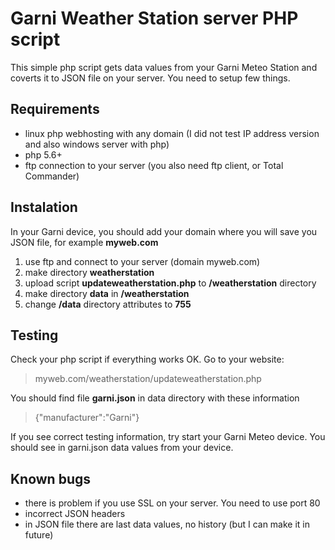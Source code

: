 # Garni Weather Station server PHP script
This simple php script gets data values from your Garni Meteo Station and coverts it to JSON file on your server. You need to setup few things.

## Requirements
- linux php webhosting with any domain (I did not test IP address version and also windows server with php)
- php 5.6+
- ftp connection to your server (you also need ftp client, or Total Commander)

## Instalation
In your Garni device, you should add your domain where you will save you JSON file, for example **myweb.com**

1. use ftp and connect to your server (domain myweb.com)
2. make directory **weatherstation**
3. upload script **updateweatherstation.php** to **/weatherstation** directory
4. make directory **data** in **/weatherstation**
5. change **/data** directory attributes to **755**

## Testing
Check your php script if everything works OK. Go to your website:
> myweb.com/weatherstation/updateweatherstation.php

You should find file **garni.json** in data directory with these information
>{"manufacturer":"Garni"}

If you see correct testing information, try start your Garni Meteo device. You should see in garni.json data values from your device.

## Known bugs
- there is problem if you use SSL on your server. You need to use port 80
- incorrect JSON headers
- in JSON file there are last data values, no history (but I can make it in future)
